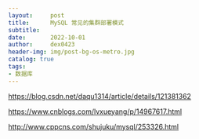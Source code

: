 ```yaml
---
layout:     post
title:      MySQL 常见的集群部署模式
subtitle:   
date:       2022-10-01
author:     dex0423
header-img: img/post-bg-os-metro.jpg
catalog: true
tags:
- 数据库
---
```




https://blog.csdn.net/daqu1314/article/details/121381362


https://www.cnblogs.com/lvxueyang/p/14967617.html


http://www.cppcns.com/shujuku/mysql/253326.html
